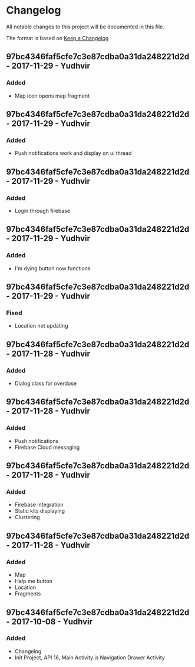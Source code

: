 # Changelog
All notable changes to this project will be documented in this file.

The format is based on [Keep a Changelog](http://keepachangelog.com/en/1.0.0/)
## 97bc4346faf5cfe7c3e87cdba0a31da248221d2d - 2017-11-29 - Yudhvir
### Added
- Map icon opens map fragment

## 97bc4346faf5cfe7c3e87cdba0a31da248221d2d - 2017-11-29 - Yudhvir
### Added
- Push notifications work and display on ui thread

## 97bc4346faf5cfe7c3e87cdba0a31da248221d2d - 2017-11-29 - Yudhvir
### Added
- Login through firebase

## 97bc4346faf5cfe7c3e87cdba0a31da248221d2d - 2017-11-29 - Yudhvir
### Added
- I'm dying button now functions

## 97bc4346faf5cfe7c3e87cdba0a31da248221d2d - 2017-11-29 - Yudhvir
### Fixed
- Location not updating

## 97bc4346faf5cfe7c3e87cdba0a31da248221d2d - 2017-11-28 - Yudhvir
### Added
- Dialog class for overdose

## 97bc4346faf5cfe7c3e87cdba0a31da248221d2d - 2017-11-28 - Yudhvir
### Added
- Push notifications
- Firebase Cloud messaging

## 97bc4346faf5cfe7c3e87cdba0a31da248221d2d - 2017-11-28 - Yudhvir
### Added
- Firebase integration
- Static kits displaying
- Clustering

## 97bc4346faf5cfe7c3e87cdba0a31da248221d2d - 2017-11-28 - Yudhvir
### Added
- Map
- Help me button
- Location
- Fragments

## 97bc4346faf5cfe7c3e87cdba0a31da248221d2d - 2017-10-08 - Yudhvir
### Added
- Changelog
- Init Project, API 16, Main Activity is Navigation Drawer Activity
